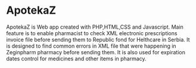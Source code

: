 # ApotekaZ
ApotekaZ is Web app created with PHP,HTML,CSS and Javascript.
Main feature is to enable pharmacist to check XML electronic prescriptions invoice file before sending them to Republic fond for Helthcare in Serbia. It is designed to find common errors in XML file that were happening in Zeginpharm pharmacy before sending them.
It is also used for expiration dates control for medicines and other items in pharmacy.
